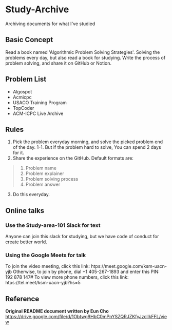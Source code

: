 # Study-Archive
Archiving documents for what I've studied

## Basic Concept
Read a book named 'Algorithmic Problem Solving Strategies'.
Solving the problems every day, but also read a book for studying.
Write the process of problem solving, and share it on GitHub or Notion.

## Problem List
- Algospot
- Acmicpc
- USACO Training Program
- TopCoder
- ACM-ICPC Live Archive

## Rules

1. Pick the problem everyday morning, and solve the picked problem end of the day.
1-1. But if the problem hard to solve, You can spend 2 days for it.
2. Share the experience on the GitHub. Default formats are:
> 1. Problem name
> 2. Problem explainer
> 3. Problem solving process
> 4. Problem answer  
3. Do this everyday.

## Online talks

### Use the Study-area-101 Slack for text

Anyone can join this slack for studying, but we have code of conduct for create better world.

### Using the Google Meets for talk

To join the video meeting, click this link: htps://meet.google.com/ksm-uacn-yjb
Otherwise, to join by phone, dial +1 405-267-1893 and enter this PIN: 192 878 147#
To view more phone numbers, click this link: htps://tel.meet/ksm-uacn-yjb?hs=5

## Reference

**Original README document written by Eun Cho**
https://drive.google.com/file/d/1Obtwg9HbC0mPnYSZQRJZKfyJzcllkFFL/view